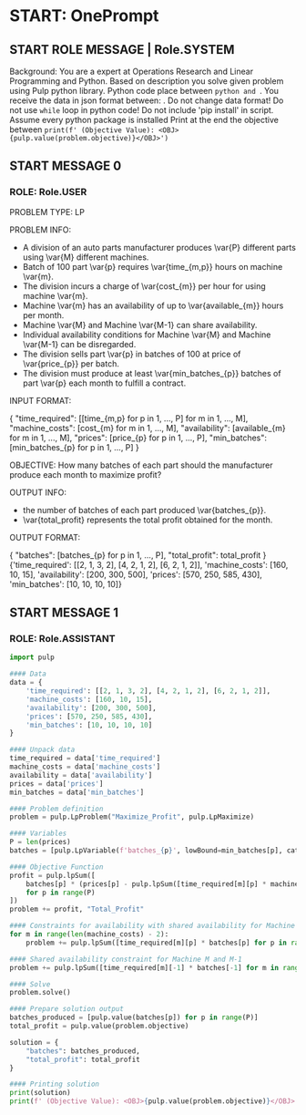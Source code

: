 # START: OnePrompt 
## START ROLE MESSAGE | Role.SYSTEM 
Background: You are a expert at Operations Research and Linear Programming and Python. Based on description you solve given problem using Pulp python library. Python code place between ```python and ```. You receive the data in json format between: <DATA></DATA>. Do not change data format! Do not use `while` loop in python code! Do not include 'pip install' in script. Assume every python package is installed Print at the end the objective between <OBJ></OBJ> `print(f' (Objective Value): <OBJ>{pulp.value(problem.objective)}</OBJ>')`  
## START MESSAGE 0 
### ROLE: Role.USER
<DESCRIPTION>
PROBLEM TYPE: LP

PROBLEM INFO:

- A division of an auto parts manufacturer produces \var{P} different parts using \var{M} different machines.
- Batch of 100 part \var{p} requires \var{time_{m,p}} hours on machine \var{m}.
- The division incurs a charge of \var{cost_{m}} per hour for using machine \var{m}.
- Machine \var{m} has an availability of up to \var{available_{m}} hours per month.
- Machine \var{M} and Machine \var{M-1} can share availability.
- Individual availability conditions for Machine \var{M} and Machine \var{M-1} can be disregarded.
- The division sells part \var{p} in batches of 100 at price of \var{price_{p}} per batch.
- The division must produce at least \var{min_batches_{p}} batches of part \var{p} each month to fulfill a contract.

INPUT FORMAT: 

{
    "time_required": [[time_{m,p} for p in 1, ..., P] for m in 1, ..., M],
    "machine_costs": [cost_{m} for m in 1, ..., M],
    "availability": [available_{m} for m in 1, ..., M],
    "prices": [price_{p} for p in 1, ..., P],
    "min_batches": [min_batches_{p} for p in 1, ..., P]
}

OBJECTIVE: How many batches of each part should the manufacturer produce each month to maximize profit?

OUTPUT INFO:

- the number of batches of each part produced \var{batches_{p}}.
- \var{total_profit} represents the total profit obtained for the month.

OUTPUT FORMAT:

{
    "batches": [batches_{p} for p in 1, ..., P],
    "total_profit": total_profit
}
</DESCRIPTION>
<DATA>
{'time_required': [[2, 1, 3, 2], [4, 2, 1, 2], [6, 2, 1, 2]], 'machine_costs': [160, 10, 15], 'availability': [200, 300, 500], 'prices': [570, 250, 585, 430], 'min_batches': [10, 10, 10, 10]}</DATA>


## START MESSAGE 1 
### ROLE: Role.ASSISTANT
```python
import pulp

#### Data
data = {
    'time_required': [[2, 1, 3, 2], [4, 2, 1, 2], [6, 2, 1, 2]], 
    'machine_costs': [160, 10, 15], 
    'availability': [200, 300, 500], 
    'prices': [570, 250, 585, 430], 
    'min_batches': [10, 10, 10, 10]
}

#### Unpack data
time_required = data['time_required']
machine_costs = data['machine_costs']
availability = data['availability']
prices = data['prices']
min_batches = data['min_batches']

#### Problem definition
problem = pulp.LpProblem("Maximize_Profit", pulp.LpMaximize)

#### Variables
P = len(prices)
batches = [pulp.LpVariable(f'batches_{p}', lowBound=min_batches[p], cat='Continuous') for p in range(P)]

#### Objective Function
profit = pulp.lpSum([
    batches[p] * (prices[p] - pulp.lpSum([time_required[m][p] * machine_costs[m] for m in range(len(machine_costs))]))
    for p in range(P)
])
problem += profit, "Total_Profit"

#### Constraints for availability with shared availability for Machine M and M-1
for m in range(len(machine_costs) - 2):
    problem += pulp.lpSum([time_required[m][p] * batches[p] for p in range(P)]) <= availability[m]

#### Shared availability constraint for Machine M and M-1
problem += pulp.lpSum([time_required[m][-1] * batches[-1] for m in range(len(machine_costs) - 2, len(machine_costs))]) <= sum(availability[-2:])

#### Solve
problem.solve()

#### Prepare solution output
batches_produced = [pulp.value(batches[p]) for p in range(P)]
total_profit = pulp.value(problem.objective)

solution = {
    "batches": batches_produced,
    "total_profit": total_profit
}

#### Printing solution
print(solution)
print(f' (Objective Value): <OBJ>{pulp.value(problem.objective)}</OBJ>')
```


